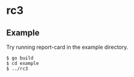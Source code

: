 # rc3

## Example

Try running report-card in the example directory.

```
$ go build
$ cd example
$ ../rc3
```